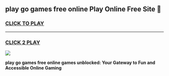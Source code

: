
## play go games free online Play Online Free Site 👋
<h3>
<a href="https://download.freeplayer.one?title=play_go_games_free_online&ref=21F">CLICK TO PLAY</a></h3>
<hr>

<h3>
<a href="https://download.freeplayer.one?title=play_go_games_free_online&ref=21F">CLICK 2 PLAY</a>
  
</h3>

<a href="https://download.freeplayer.one?title=play_go_games_free_online&ref=21F"><img src="https://cdnb.artstation.com/p/assets/images/images/032/539/853/original/anto-thomas-button-gif.gif"></a>


**play go games free online games unblocked: Your Gateway to Fun and Accessible Online Gaming**
